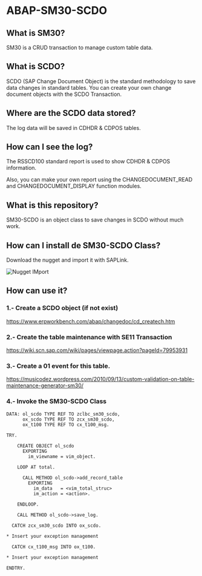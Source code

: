 # ABAP-SM30-SCDO

## What is SM30?

SM30 is a CRUD transaction to manage custom table data.

## What is SCDO?

SCDO (SAP Change Document Object) is the standard methodology to save data changes in standard tables.
You can create your own change document objects with the SCDO Transaction.

## Where are the SCDO data stored?

The log data will be saved in CDHDR & CDPOS tables.

## How can I see the log?

The RSSCD100 standard report is used to show CDHDR & CDPOS information.

Also, you can make your own report using the CHANGEDOCUMENT_READ and CHANGEDOCUMENT_DISPLAY function modules.

## What is this repository?

SM30-SCDO is an object class to save changes in SCDO without much work.

## How can I install de SM30-SCDO Class?

Download the nugget and import it with SAPLink.

![Nugget IMport](http://rene.turnheim.com/wp/wp-content/uploads/2013/09/ZSAPLINK.png)

## How can use it?

### 1.- Create a SCDO object (if not exist)

https://www.erpworkbench.com/abap/changedoc/cd_createch.htm

### 2.- Create the table maintenance  with SE11 Transaction

https://wiki.scn.sap.com/wiki/pages/viewpage.action?pageId=79953931

### 3.- Create a 01 event for this table.

https://musicodez.wordpress.com/2010/09/13/custom-validation-on-table-maintenance-generator-sm30/

### 4.- Invoke the SM30-SCDO Class

    DATA: ol_scdo TYPE REF TO zclbc_sm30_scdo,
          ox_scdo TYPE REF TO zcx_sm30_scdo,
          ox_t100 TYPE REF TO cx_t100_msg.

    TRY.

        CREATE OBJECT ol_scdo
          EXPORTING
            im_viewname = vim_object.

        LOOP AT total.

          CALL METHOD ol_scdo->add_record_table
            EXPORTING
              im_data   = <vim_total_struc>
              im_action = <action>.

        ENDLOOP.

        CALL METHOD ol_scdo->save_log.

      CATCH zcx_sm30_scdo INTO ox_scdo.

    * Insert your exception management	
	
      CATCH cx_t100_msg INTO ox_t100.

    * Insert your exception management	
	
    ENDTRY.
